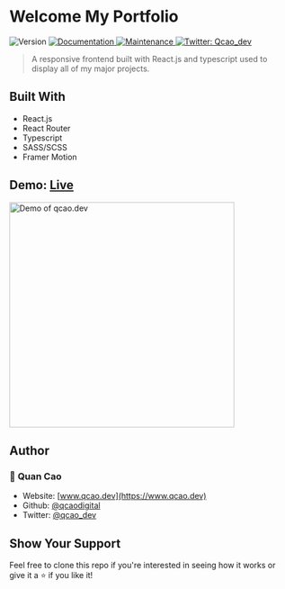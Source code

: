 <h1>Welcome My Portfolio</h1>
<p>
  <img alt="Version" src="https://img.shields.io/badge/version-1.1.0-blue.svg?cacheSeconds=2592000" />
  <a href="https://github.com/qcaodigital/qcao-portfolio#readme" target="_blank">
    <img alt="Documentation" src="https://img.shields.io/badge/documentation-Yes-brightgreen.svg" />
  </a>
  <a href="https://github.com/qcaodigital/qcao-portfolio/graphs/commit-activity" target="_blank">
    <img alt="Maintenance" src="https://img.shields.io/badge/Maintained%3F-Yes-green.svg" />
  </a>
  <a href="https://twitter.com/qcao_dev" target="_blank">
    <img alt="Twitter: Qcao_dev" src="https://img.shields.io/twitter/follow/qcao_dev.svg?style=social" />
  </a>
</p>

> A responsive frontend built with React.js and typescript used to display all of my major projects.

## Built With

-   React.js
-   React Router
-   Typescript
-   SASS/SCSS
-   Framer Motion

## Demo: [Live](https://www.qcao.dev)

<img alt="Demo of qcao.dev" align='center' width='400px' src='./public/imgs/project_gifs/portfolio.gif'/><br/>

## Author

### 👤 **Quan Cao**

-   Website: [www.qcao.dev](https://www.qcao.dev)
-   Github: [@qcaodigital](https://github.com/qcaodigital)
-   Twitter: [@qcao_dev](https://twitter.com/qcao_dev)

## Show Your Support

Feel free to clone this repo if you're interested in seeing how it works or give it a ⭐️ if you like it!
